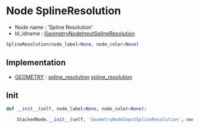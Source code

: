 # Node SplineResolution

- Node name : 'Spline Resolution'
- bl_idname : [GeometryNodeInputSplineResolution](https://docs.blender.org/api/current/bpy.types.GeometryNodeInputSplineResolution.html)


``` python
SplineResolution(node_label=None, node_color=None)
```
## Implementation

- [GEOMETRY](/docs/GeoNodes/GEOMETRY.md) : [spline_resolution](/docs/GeoNodes/socket_GEOMETRY.md#spline_resolution) [spline_resolution](/docs/GeoNodes/socket_GEOMETRY.md#spline_resolution)

## Init

``` python
def __init__(self, node_label=None, node_color=None):

    StackedNode.__init__(self, 'GeometryNodeInputSplineResolution', node_label=node_label, node_color=node_color)
```
